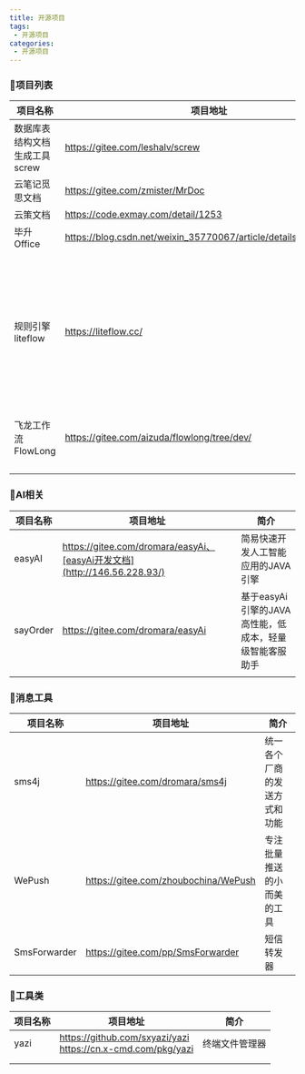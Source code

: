 ```yaml
---
title: 开源项目
tags:
 - 开源项目
categories: 
 - 开源项目
---
```




### 🦄项目列表

| 项目名称                      | 项目地址                                                     | 简介                                   |
| ----------------------------- | ------------------------------------------------------------ | -------------------------------------- |
| 数据库表结构文档生成工具screw | https://gitee.com/leshalv/screw                              |                                        |
| 云笔记觅思文档                | https://gitee.com/zmister/MrDoc                              |                                        |
| 云策文档                      | https://code.exmay.com/detail/1253                           |                                        |
| 毕升Office                    | https://blog.csdn.net/weixin_35770067/article/details/125610589 |                                        |
|                               |                                                              |                                        |
| 规则引擎liteflow              | https://liteflow.cc/                                         | 轻量，快速，稳定可编排的组件式规则引擎 |
| 飞龙工作流FlowLong            | https://gitee.com/aizuda/flowlong/tree/dev/                  | 仿钉钉审批流工具                       |
|                               |                                                              |                                        |
|                               |                                                              |                                        |

### 🦄AI相关

| 项目名称 | 项目地址                                                     | 简介                                                   |
| -------- | ------------------------------------------------------------ | ------------------------------------------------------ |
| easyAI   | https://gitee.com/dromara/easyAi、[easyAi开发文档](http://146.56.228.93/) | 简易快速开发人工智能应用的JAVA引擎                     |
| sayOrder | https://gitee.com/dromara/easyAi                             | 基于easyAi引擎的JAVA高性能，低成本，轻量级智能客服助手 |
|          |                                                              |                                                        |

### 🦄消息工具

| 项目名称     | 项目地址                             | 简介                         |
| ------------ | ------------------------------------ | ---------------------------- |
| sms4j        | https://gitee.com/dromara/sms4j      | 统一各个厂商的发送方式和功能 |
| WePush       | https://gitee.com/zhoubochina/WePush | 专注批量推送的小而美的工具   |
| SmsForwarder | https://gitee.com/pp/SmsForwarder    | 短信转发器                   |



### 🦄工具类

| 项目名称 | 项目地址                           | 简介           |
| -------- | ---------------------------------- | -------------- |
| yazi     | https://github.com/sxyazi/yazi<br>https://cn.x-cmd.com/pkg/yazi | 终端文件管理器 |
|          |                                    |                |
|          |                                    |                |

